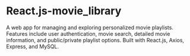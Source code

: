 # React.js-movie_library
A web app for managing and exploring personalized movie playlists. Features include user authentication, movie search, detailed movie information, and public/private playlist options. Built with React.js, Axios, Express, and MySQL.
